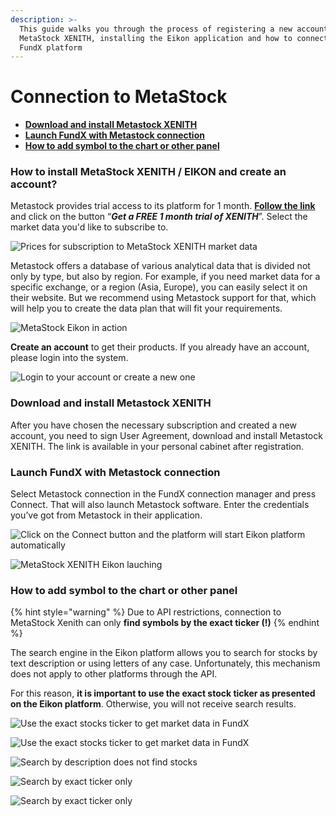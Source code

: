 ```yaml
---
description: >-
  This guide walks you through the process of registering a new account for
  MetaStock XENITH, installing the Eikon application and how to connect it via
  FundX platform
---
```


# Connection to MetaStock

* ****[**Download and install Metastock XENITH**](connection-to-metastock.md#download-and-install-metastock-xenith)****
* ****[**Launch FundX with Metastock connection**](connection-to-metastock.md#launch-quantower-with-metastock-connection)****
* ****[**How to add symbol to the chart or other panel**](connection-to-metastock.md#how-to-add-symbol-to-the-chart-or-other-panel)****

### How to install Meta**S**tock XENITH / EIKON and create an account?

Metastock provides trial access to its platform for 1 month. [**Follow the link**](https://www.metastock.com/offer/ek/?whc=quantowerek\&pc=Eq-quantower) and click on the button “_**Get a FREE 1 month trial of XENITH**_”. Select the market data you'd like to subscribe to.

![Prices for subscription to MetaStock XENITH market data ](../.gitbook/assets/pricing-metastoc-xenith-\_-eikon.png)

Metastock offers a database of various analytical data that is divided not only by type, but also by region. For example, if you need market data for a specific exchange, or a region (Asia, Europe), you can easily select it on their website. But we recommend using Metastock support for that, which will help you to create the data plan that will fit your requirements.

![MetaStock Eikon in action](<../.gitbook/assets/screenshot\_3 (1).png>)

**Create an account** to get their products. If you already have an account, please login into the system.

![Login to your account or create a new one](../.gitbook/assets/create-an-account-metastock.png)

### **Download and install Metastock XENITH**

After you have chosen the necessary subscription and created a new account, you need to sign User Agreement, download and install Metastock XENITH. The link is available in your personal cabinet after registration.

### **Launch FundX with Metastock connection**

Select Metastock connection in the FundX connection manager and press Connect. That will also launch Metastock software. Enter the credentials you’ve got from Metastock in their application.

![Click on the Connect button and the platform will start Eikon platform automatically](../.gitbook/assets/connection-to-metastock.png)

![MetaStock XENITH Eikon lauching](../.gitbook/assets/thomson-reuters-eikon-connection.png)

### **How to add symbol to the chart or other panel**

{% hint style="warning" %}
Due to API restrictions, connection to MetaStock Xenith can only **find symbols by the exact ticker (!)**
{% endhint %}

The search engine in the Eikon platform allows you to search for stocks by text description or using letters of any case. Unfortunately, this mechanism does not apply to other platforms through the API. 

For this reason, **it is important to use the exact stock ticker as presented on the Eikon platform**. Otherwise, you will not receive search results.

![Use the exact stocks ticker to get market data in FundX ](<../.gitbook/assets/image (300).png>)

![Use the exact stocks ticker to get market data in FundX](<../.gitbook/assets/image (298).png>)

![Search by description does not find stocks](<../.gitbook/assets/image (299).png>)

![Search by exact ticker only](<../.gitbook/assets/image (301).png>)

![Search by exact ticker only](<../.gitbook/assets/image (302).png>)
